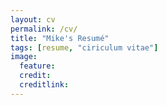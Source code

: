 ```yaml
---
layout: cv
permalink: /cv/
title: "Mike's Resumé"
tags: [resume, "ciriculum vitae"]
image:
  feature:
  credit:
  creditlink:
---
```


